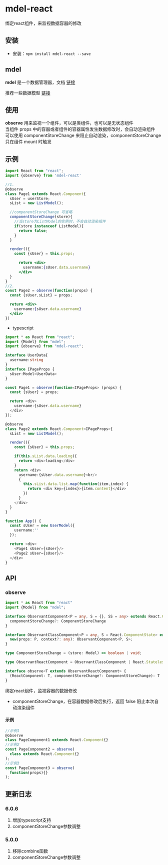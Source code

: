 # mdel-react
绑定react组件，来监视数据容器的修改

## 安装

* 安装：`npm install mdel-react --save`

## mdel

**mdel** 是一个数据管理器，文档 [链接](https://github.com/mdeljs/mdel)

推荐一些数据模型 [链接](https://github.com/mdeljs/mdel-react)

## 使用

**observe** 用来监视一个组件，可以是类组件，也可以是无状态组件 <br />
当组件 props 中的容器或者组件的容器属性发生数据修改时，会自动渲染组件 <br />
可以使用 componentStoreChange 来阻止自动渲染，componentStoreChange 只在组件 mount 时触发

## 示例

```jsx harmony
import React from "react";
import {observe} from 'mdel-react'

//1.
@observe
class Page1 extends React.Component{
  sUser = userStore;
  sList = new ListModel();

  //componentStoreChange 可省略
  componentStoreChange(store){
    //当store为ListModel的实例时，不会自动渲染组件
    if(store instanceof ListModel){
      return false;
    }
  }

  render(){
    const {sUser} = this.props;

      return <div>
        username:{sUser.data.username}
      </div>
  }
}
//2.
const Page2 = observe(function(props) {
  const {sUser,sList} = props;

  return <div>
    username:{sUser.data.username}
  </div>
})

```

* typescript

```typescript jsx
import * as React from "react";
import {Model} from "mdel";
import {observe} from "mdel-react";

interface UserData{
  username:string
}
interface IPageProps {
  sUser:Model<UserData>
}

const Page1 = observe(function<IPageProps> (props) {
  const {sUser} = props;

  return <div>
    username:{sUser.data.username}
  </div>
});

@observe
class Page2 extends React.Component<IPageProps>{
  sList = new ListModel();

  render(){
    const {sUser} = this.props;

    if(this.sList.data.loading){
      return <div>loading</div>
    }
    return <div>
      username:{sUser.data.username}<br/>
      {
        this.sList.data.list.map(function(item,index) {
          return <div key={index}>{item.content}</div>
        })
      }
    </div>
  }
}

function App() {
  const sUser = new UserModel({
    username:''
  });

  return <div>
    <Page1 sUser={sUser}/>
    <Page2 sUser={sUser}/>
  </div>
}
```

## API

### observe

```typescript
import * as React from "react"
import {Model} from "mdel";

interface ObservantComponent<P = any, S = {}, SS = any> extends React.Component<P, S, SS> {
  componentStoreChange?: ComponentStoreChange
}

interface ObservantClassComponent<P = any, S = React.ComponentState> extends React.ComponentClass<P, S> {
  new(props: P, context?: any): ObservantComponent<P, S>;
}

type ComponentStoreChange = (store: Model) => boolean | void;

type ObservantReactComponent = ObservantClassComponent | React.StatelessComponent;

interface observe<T extends ObservantReactComponent> {
  (ReactComponent: T, componentStoreChange?: ComponentStoreChange): T
}
```

绑定react组件，监视容器的数据修改

* componentStoreChange，在容器数据修改后执行，返回 false 阻止本次自动渲染组件

#### 示例

```jsx harmony
//示例1
@observe
class PageComponent1 extends React.Component{}
//示例2
const PageComponent2 = observe(
  class extends React.Component{}
);
//示例3
const PageComponent3 = observe(
  function(props){}
);
```
## 更新日志

### 6.0.6
1. 增加typescript支持
2. componentStoreChange参数调整

### 5.0.0
1. 移除combine函数
2. componentStoreChange参数调整

